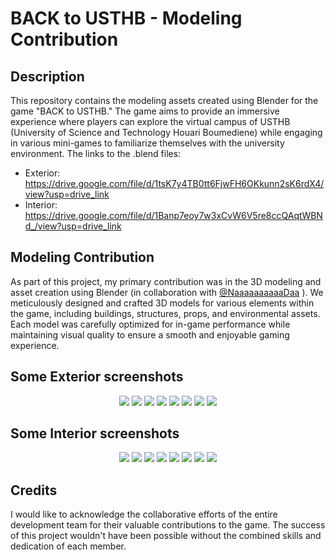 # BACK to USTHB - Modeling Contribution

## Description
This repository contains the modeling assets created using Blender for the game "BACK to USTHB." The game aims to provide an immersive experience where players can explore the virtual campus of USTHB (University of Science and Technology Houari Boumediene) while engaging in various mini-games to familiarize themselves with the university environment.
The links to the .blend files:
  + Exterior:
      https://drive.google.com/file/d/1tsK7y4TB0tt6FjwFH6OKkunn2sK6rdX4/view?usp=drive_link
  + Interior:
      https://drive.google.com/file/d/1Banp7eoy7w3xCvW6V5re8ccQAqtWBNd_/view?usp=drive_link

## Modeling Contribution
As part of this project, my primary contribution was in the 3D modeling and asset creation using Blender (in collaboration with [@NaaaaaaaaaaDaa](https://github.com/NaaaaaaaaaaDaa) ). We meticulously designed and crafted 3D models for various elements within the game, including buildings, structures, props, and environmental assets. Each model was carefully optimized for in-game performance while maintaining visual quality to ensure a smooth and enjoyable gaming experience.

## Some Exterior screenshots
<p align="center">
  <img src="exterior/all.png">
  <img src="exterior/1.png">
  <img src="exterior/2.png">
  <img src="exterior/3.png">
  <img src="exterior/4.png">
  <img src="exterior/5.png">
  <img src="exterior/6.png">
  <img src="exterior/7.png">
</p>

## Some Interior screenshots
<p align="center">
  <img src="interior/1.png">
  <img src="interior/2.png">
  <img src="interior/3.png">
  <img src="interior/4.png">
  <img src="interior/5.png">
  <img src="interior/9.png">
  <img src="interior/7.png">
  <img src="interior/8.png">
</p>

## Credits
I would like to acknowledge the collaborative efforts of the entire development team for their valuable contributions to the game. The success of this project wouldn't have been possible without the combined skills and dedication of each member.

